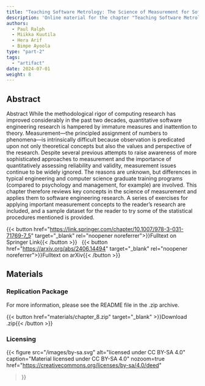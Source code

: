 ```yaml
---
title: "Teaching Software Metrology: The Science of Measurement for Software Engineering"
description: 'Online material for the chapter "Teaching Software Metrology: The Science of Measurement for Software Engineering"'
authors:
  - Paul Ralph
  - Miikka Kuutila
  - Hera Arif
  - Bimpe Ayoola
type: "part-2"
tags:
  - "artifact"
date: 2024-07-01
weight: 8
---
```


## Abstract

Abstract While the methodological rigor of computing research has improved considerably in the past two decades, quantitative software engineering research is hampered by immature measures and inattention to theory. Measurement—the principled assignment of numbers to phenomena—is intrinsically difficult because observation is predicated upon not only theoretical concepts but also the values and perspective of the research. Despite several previous attempts to raise awareness of more sophisticated approaches to measurement and the importance of quantitatively assessing reliability and validity, measurement issues continue to be widely ignored. The reasons are unknown, but differences in typical engineering and computer science graduate training programs (compared to psychology and management, for example) are involved. This chapter therefore reviews key concepts in the science of measurement and applies them to software engineering research. A series of exercises for applying important measurement concepts to the reader’s research are included, and a sample dataset for the reader to try some of the statistical procedures mentioned is provided.

{{< button href="https://link.springer.com/chapter/10.1007/978-3-031-71769-7_5" target="_blank" rel="noopener noreferrer">}}Fulltext on Springer Link{{< /button >}} &nbsp; {{< button href="https://arxiv.org/abs/2406.14494" target="_blank" rel="noopener noreferrer">}}Fulltext on arXiv{{< /button >}}

## Materials

### Replication Package

For more information, please see the README file in the .zip archive.

{{< button href="materials/chapter_8.zip" target="_blank" >}}Download .zip{{< /button >}}

### Licensing

{{< figure
    src="/images/by-sa.svg"
    alt="licensed under CC BY-SA 4.0"
    caption="Material licensed under CC BY-SA 4.0"
    nozoom=true
    href="https://creativecommons.org/licenses/by-sa/4.0/deed"
>}}
